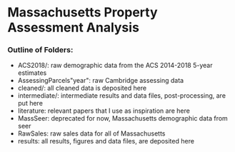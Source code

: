 # Massachusetts Property Assessment Analysis

### Outline of Folders:
- ACS2018/: raw demographic data from the ACS 2014-2018 5-year estimates
- AssessingParcels"year": raw Cambridge assessing data
- cleaned/: all cleaned data is deposited here
- intermediate/: intermediate results and data files, post-processing, are put here
- literature: relevant papers that I use as inspiration are here
- MassSeer: deprecated for now, Massachusetts demographic data from seer
- RawSales: raw sales data for all of Massachusetts
- results: all results, figures and data files, are deposited here

